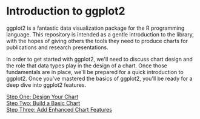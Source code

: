 # Introduction to ggplot2

ggplot2 is a fantastic data visualization package for the R programming language. This repository is intended as a gentle introduction to the library, with the hopes of giving others the tools they need to produce charts for publications and research presentations.

In order to get started with ggplot2, we'll need to discuss chart design and the role that data types play in the design of a chart. Once those fundamentals are in place, we'll be prepared for a quick introduction to ggplot2. Once you've mastered the basics of ggplot2, you'll be ready for a deep dive into ggplot2 features.

[Step One: Design Your Chart](./chart-design.md)  
[Step Two: Build a Basic Chart](./build-a-chart.md)  
[Step Three: Add Enhanced Chart Features](./chart-features.md)  